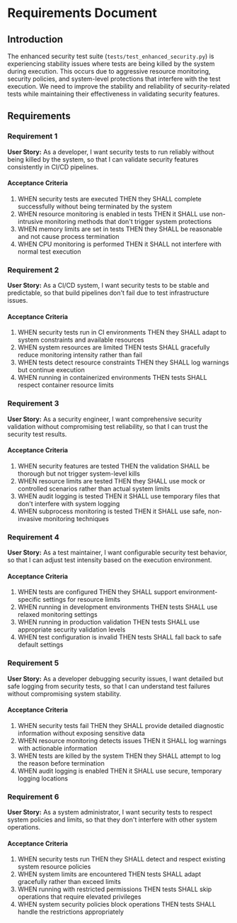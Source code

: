 # Requirements Document

## Introduction

The enhanced security test suite (`tests/test_enhanced_security.py`) is experiencing stability issues where tests are being killed by the system during execution. This occurs due to aggressive resource monitoring, security policies, and system-level protections that interfere with the test execution. We need to improve the stability and reliability of security-related tests while maintaining their effectiveness in validating security features.

## Requirements

### Requirement 1

**User Story:** As a developer, I want security tests to run reliably without being killed by the system, so that I can validate security features consistently in CI/CD pipelines.

#### Acceptance Criteria

1. WHEN security tests are executed THEN they SHALL complete successfully without being terminated by the system
2. WHEN resource monitoring is enabled in tests THEN it SHALL use non-intrusive monitoring methods that don't trigger system protections
3. WHEN memory limits are set in tests THEN they SHALL be reasonable and not cause process termination
4. WHEN CPU monitoring is performed THEN it SHALL not interfere with normal test execution

### Requirement 2

**User Story:** As a CI/CD system, I want security tests to be stable and predictable, so that build pipelines don't fail due to test infrastructure issues.

#### Acceptance Criteria

1. WHEN security tests run in CI environments THEN they SHALL adapt to system constraints and available resources
2. WHEN system resources are limited THEN tests SHALL gracefully reduce monitoring intensity rather than fail
3. WHEN tests detect resource constraints THEN they SHALL log warnings but continue execution
4. WHEN running in containerized environments THEN tests SHALL respect container resource limits

### Requirement 3

**User Story:** As a security engineer, I want comprehensive security validation without compromising test reliability, so that I can trust the security test results.

#### Acceptance Criteria

1. WHEN security features are tested THEN the validation SHALL be thorough but not trigger system-level kills
2. WHEN resource limits are tested THEN they SHALL use mock or controlled scenarios rather than actual system limits
3. WHEN audit logging is tested THEN it SHALL use temporary files that don't interfere with system logging
4. WHEN subprocess monitoring is tested THEN it SHALL use safe, non-invasive monitoring techniques

### Requirement 4

**User Story:** As a test maintainer, I want configurable security test behavior, so that I can adjust test intensity based on the execution environment.

#### Acceptance Criteria

1. WHEN tests are configured THEN they SHALL support environment-specific settings for resource limits
2. WHEN running in development environments THEN tests SHALL use relaxed monitoring settings
3. WHEN running in production validation THEN tests SHALL use appropriate security validation levels
4. WHEN test configuration is invalid THEN tests SHALL fall back to safe default settings

### Requirement 5

**User Story:** As a developer debugging security issues, I want detailed but safe logging from security tests, so that I can understand test failures without compromising system stability.

#### Acceptance Criteria

1. WHEN security tests fail THEN they SHALL provide detailed diagnostic information without exposing sensitive data
2. WHEN resource monitoring detects issues THEN it SHALL log warnings with actionable information
3. WHEN tests are killed by the system THEN they SHALL attempt to log the reason before termination
4. WHEN audit logging is enabled THEN it SHALL use secure, temporary logging locations

### Requirement 6

**User Story:** As a system administrator, I want security tests to respect system policies and limits, so that they don't interfere with other system operations.

#### Acceptance Criteria

1. WHEN security tests run THEN they SHALL detect and respect existing system resource policies
2. WHEN system limits are encountered THEN tests SHALL adapt gracefully rather than exceed limits
3. WHEN running with restricted permissions THEN tests SHALL skip operations that require elevated privileges
4. WHEN system security policies block operations THEN tests SHALL handle the restrictions appropriately